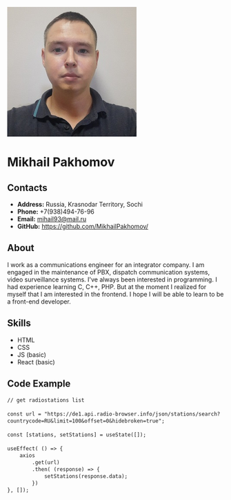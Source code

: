 ![Avatar](./avatar.jpg)
# Mikhail Pakhomov
## Contacts
* **Address:** Russia, Krasnodar Territory, Sochi
* **Phone:** +7(938)494-76-96
* **Email:** mihail93@mail.ru
* **GitHub:** https://github.com/MikhailPakhomov/
## About
I work as a communications engineer for an integrator company. I am engaged in the maintenance of PBX, dispatch communication systems, video surveillance systems. I've always been interested in programming. I had experience learning C, C++, PHP. But at the moment I realized for myself that I am interested in the frontend. I hope I will be able to learn to be a front-end developer.
## Skills
* HTML
* CSS
* JS (basic)
* React (basic)
## Code Example
```
// get radiostations list

const url = "https://de1.api.radio-browser.info/json/stations/search?countrycode=RU&limit=100&offset=0&hidebroken=true";

const [stations, setStations] = useState([]);

useEffect( () => {
    axios
        .get(url)
        .then( (response) => {
            setStations(response.data);
        })
}, []);

```
